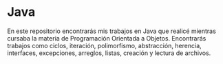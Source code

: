 # Java

En este repositorio encontrarás mis trabajos en Java que realicé mientras cursaba la materia de Programación Orientada a Objetos. Encontrarás trabajos como ciclos, iteración, polimorfismo, abstracción, herencia, interfaces, excepciones, arreglos, listas, creación y lectura de archivos.
